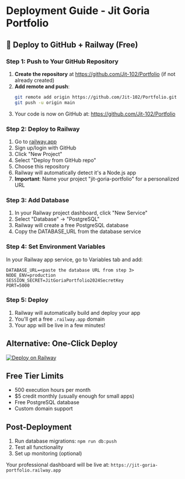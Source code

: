 # Deployment Guide - Jit Goria Portfolio

## 🚀 Deploy to GitHub + Railway (Free)

### Step 1: Push to Your GitHub Repository
1. **Create the repository** at https://github.com/Jit-102/Portfolio (if not already created)
2. **Add remote and push**:
   ```bash
   git remote add origin https://github.com/Jit-102/Portfolio.git
   git push -u origin main
   ```
3. Your code is now on GitHub at: https://github.com/Jit-102/Portfolio

### Step 2: Deploy to Railway
1. Go to [railway.app](https://railway.app)
2. Sign up/login with GitHub
3. Click "New Project"
4. Select "Deploy from GitHub repo"
5. Choose this repository
6. Railway will automatically detect it's a Node.js app
7. **Important**: Name your project "jit-goria-portfolio" for a personalized URL

### Step 3: Add Database
1. In your Railway project dashboard, click "New Service"
2. Select "Database" → "PostgreSQL"
3. Railway will create a free PostgreSQL database
4. Copy the DATABASE_URL from the database service

### Step 4: Set Environment Variables
In your Railway app service, go to Variables tab and add:
```
DATABASE_URL=<paste the database URL from step 3>
NODE_ENV=production
SESSION_SECRET=JitGoriaPortfolio2024SecretKey
PORT=5000
```

### Step 5: Deploy
1. Railway will automatically build and deploy your app
2. You'll get a free `.railway.app` domain
3. Your app will be live in a few minutes!

## Alternative: One-Click Deploy
[![Deploy on Railway](https://railway.app/button.svg)](https://railway.app/template/your-template)

## Free Tier Limits
- 500 execution hours per month
- $5 credit monthly (usually enough for small apps)
- Free PostgreSQL database
- Custom domain support

## Post-Deployment
1. Run database migrations: `npm run db:push`
2. Test all functionality
3. Set up monitoring (optional)

Your professional dashboard will be live at: `https://jit-goria-portfolio.railway.app`